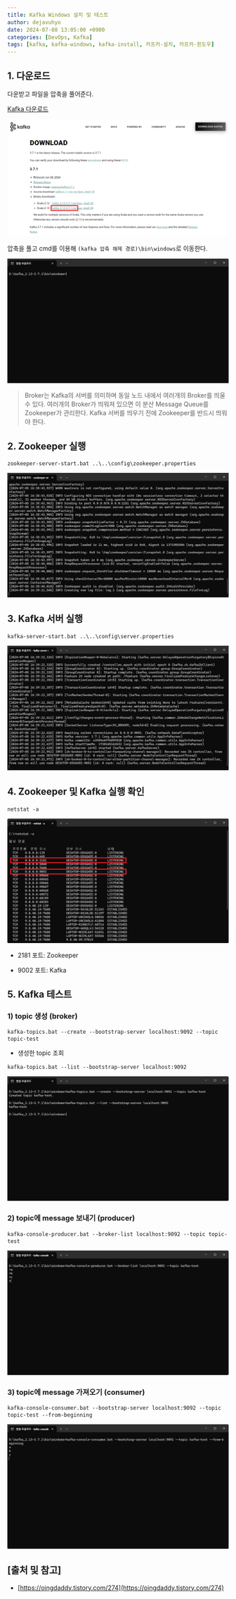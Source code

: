 ```yaml
---
title: Kafka Windows 설치 및 테스트
author: dejavuhyo
date: 2024-07-08 13:05:00 +0900
categories: [DevOps, Kafka]
tags: [kafka, kafka-windows, kafka-install, 카프카-설치, 카프카-윈도우]
---
```


## 1. 다운로드
다운받고 파일을 압축을 풀어준다.

[Kafka 다운로드](https://kafka.apache.org/downloads)

![kafka-download](/assets/img/2024-07-08-kafka-windows-install/kafka-download.png)

압축을 풀고 cmd를 이용해 `(kafka 압축 해제 경로)\bin\windows`로 이동한다.

![install-url](/assets/img/2024-07-08-kafka-windows-install/install-url.png)

> Broker는 Kafka의 서버를 의미하며 동일 노드 내에서 여러개의 Broker를 띄울 수 있다. 여러개의 Broker가 띄워져 있으면 이 분산 Message Queue를 Zookeeper가 관리한다. Kafka 서버를 띄우기 전에 Zookeeper를 반드시 띄워야 한다.

## 2. Zookeeper 실행

```shell
zookeeper-server-start.bat ..\..\config\zookeeper.properties
```

![run-zookeeper](/assets/img/2024-07-08-kafka-windows-install/run-zookeeper.png)

## 3. Kafka 서버 실행

```shell
kafka-server-start.bat ..\..\config\server.properties
```

![run-kafka](/assets/img/2024-07-08-kafka-windows-install/run-kafka.png)

## 4. Zookeeper 및 Kafka 실행 확인

```shell
netstat -a
```

![run-check](/assets/img/2024-07-08-kafka-windows-install/run-check.png)

* 2181 포트: Zookeeper

* 9002 포트: Kafka

## 5. Kafka 테스트

### 1) topic 생성 (broker)

```shell
kafka-topics.bat --create --bootstrap-server localhost:9092 --topic topic-test
```

* 생성한 topic 조회

```shell
kafka-topics.bat --list --bootstrap-server localhost:9092
```

![create-topic](/assets/img/2024-07-08-kafka-windows-install/create-topic.png)

### 2) topic에 message 보내기 (producer)

```shell
kafka-console-producer.bat --broker-list localhost:9092 --topic topic-test
```

![producer](/assets/img/2024-07-08-kafka-windows-install/producer.png)

### 3) topic에 message 가져오기 (consumer)

```shell
kafka-console-consumer.bat --bootstrap-server localhost:9092 --topic topic-test --from-beginning
```

![consumer](/assets/img/2024-07-08-kafka-windows-install/consumer.png)

## [출처 및 참고]
* [https://oingdaddy.tistory.com/274](https://oingdaddy.tistory.com/274)
